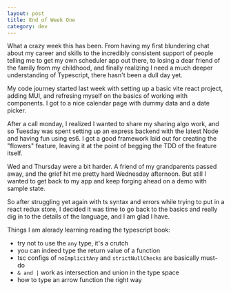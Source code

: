 ```yaml
---
layout: post
title: End of Week One
category: dev
---
```


What a crazy week this has been. From having my first blundering chat about my career and skills to the incredibly consistent support of people telling me to get my own scheduler app out there, to losing a dear friend of the family from my childhood, and finally realizing I need a much deeper understanding of Typescript, there hasn't been a dull day yet. 

My code journey started last week with setting up a basic vite react project, adding MUI, and refresing myself on the basics of working with components. I got to a nice calendar page with dummy data and a date picker. 

After a call monday, I realized I wanted to share my sharing algo work, and so Tuesday was spent setting up an express backend with the latest Node and having fun using es6. I got a good framework laid out for creating the "flowers" feature, leaving it at the point of begging the TDD of the feature itself.

Wed and Thursday were a bit harder. A friend of my grandparents passed away, and the grief hit me pretty hard Wednesday afternoon. But still I wanted to get back to my app and keep forging ahead on a demo with sample state.

So after struggling yet again with ts syntax and errors while trying to put in a react redux store, I decided it was time to go back to the basics and really dig in to the details of the language, and I am glad I have.

Things I am alerady learning reading the typescript book:

- try not to use the `any` type, it's a crutch
- you can indeed type the return value of a function
- tsc configs of `noImplicitAny` and `strictNullChecks` are basically must-do
- `& and |` work as intersection and union in the type space
- how to type an arrow function the right way

